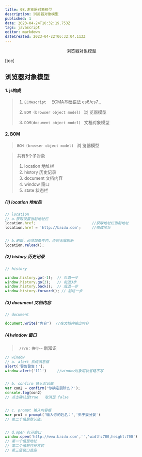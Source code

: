 ```yaml
---
title: 08.浏览器对象模型
description: 浏览器对象模型
published: 1
date: 2023-04-24T10:32:19.753Z
tags: javascript
editor: markdown
dateCreated: 2023-04-22T06:32:04.113Z
---
```


<center>浏览器对象模型</center>

[toc]

## 浏览器对象模型



#### 1. js构成

> 1. `ECMAscript  `    ECMA基础语法     es6/es7...
>
> 2. `BOM (browser object model) `  浏 览器模型
> 3. `DOM(document object model) ` 文档对象模型



#### 2. BOM

> `BOM (browser object model) `  浏 览器模型

> 共有5个子对象
>
> 1. location  地址栏
> 2. history    历史记录
> 3. document  文档内容
> 4. window   窗口
> 5. state  状态栏



#####  (1) location 地址栏

```js
// location 
// a.获取设置当前地址栏
location.href;    						//获取地址栏当前地址
location.href = 'http://baidu.com';   	//修改地址


// b.刷新，必须加条件内，否则无限刷新
location.reload();

```



##### (2) history 历史记录

```js
// history

window.history.go(-1);  // 后退一步
window.history.go(3);  	// 前进3步
window.history.back();  // 后退一步
window.history.forward(); // 前进一步

```



##### (3) document 文档内容

```js
// document 

document.write("内容")  //在文档内输出内容

```



##### (4)window 窗口

> ` /r/n：换行`-- 新知识

```js
// window    
// a. alert 系统消息框
alert('警告警告！'); 
window.alert('111')     //window对象可以省略不写


// b. confirm 确认对话框
var con2 = confirm('你确定删除么？');
console.log(con2)
// 点击确认是true   取消是 false


// c. prompt 输入内容框
var pro1 = prompt('输入你的姓名：','彭于晏分晏')
// 第二个值是默认值。


// d.open 打开窗口
window.open('http://www.baidu.com','','width:700,height:700')
// 第一个值是地址
// 第二个值是打开方式
// 第三值窗口宽高

```

